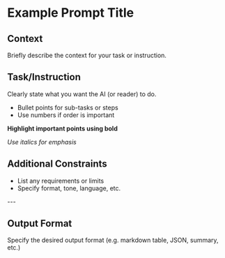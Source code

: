# Example Prompt Title

## Context
Briefly describe the context for your task or instruction.

## Task/Instruction
Clearly state what you want the AI (or reader) to do.

- Bullet points for sub-tasks or steps
- Use numbers if order is important

**Highlight important points using bold**

*Use italics for emphasis*

## Additional Constraints
- List any requirements or limits
- Specify format, tone, language, etc.

---  <!-- Horizontal rule to separate sections -->

## Output Format
Specify the desired output format (e.g. markdown table, JSON, summary, etc.)

